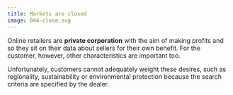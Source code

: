 ```yaml
---
title: Markets are closed
image: 044-close.svg
---
```


Online retailers are **private corporation** with the aim of making profits
and so they sit on their data about sellers for their own benefit. For the
customer, however, other characteristics are important too.

Unfortunately, customers cannot adequately weight these desires, such as
regionality, sustainability or environmental protection because the
search criteria are specified by the dealer.

